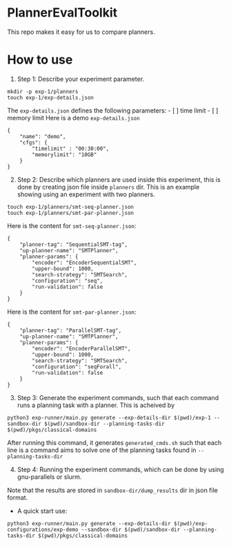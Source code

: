 # PlannerEvalToolkit
This repo makes it easy for us to compare planners.

# How to use
1. Step 1: Describe your experiment parameter.
```
mkdir -p exp-1/planners
touch exp-1/exp-details.json
```
The `exp-details.json` defines the following parameters:
    - [ ] time limit
    - [ ] memory limit
Here is a demo `exp-details.json`
```
{
    "name": "demo",
    "cfgs": {
        "timelimit" : "00:30:00",
        "memorylimit": "10GB"
    }
}
```

2. Step 2: Describe which planners are used inside this experiment, this is done by creating json file inside `planners` dir.
This is an example showing using an experiment with two planners.
```
touch exp-1/planners/smt-seq-planner.json
touch exp-1/planners/smt-par-planner.json
```

Here is the content for `smt-seq-planner.json`:
```
{
    "planner-tag": "SequentialSMT-tag",
    "up-planner-name": "SMTPlanner",
    "planner-params": {
        "encoder": "EncoderSequentialSMT",
        "upper-bound": 1000,
        "search-strategy": "SMTSearch",
        "configuration": "seq",
        "run-validation": false
    }
}
```

Here is the content for `smt-par-planner.json`:
```
{
    "planner-tag": "ParallelSMT-tag",
    "up-planner-name": "SMTPlanner",
    "planner-params": {
        "encoder": "EncoderParallelSMT",
        "upper-bound": 1000,
        "search-strategy": "SMTSearch",
        "configuration": "seqForall",
        "run-validation": false
    }
}
```

3. Step 3: Generate the experiment commands, such that each command runs a planning task with a planner. This is acheived by
```
python3 exp-runner/main.py generate --exp-details-dir $(pwd)/exp-1 --sandbox-dir $(pwd)/sandbox-dir --planning-tasks-dir $(pwd)/pkgs/classical-domains
```
After running this command, it generates `generated_cmds.sh` such that each line is a command aims to solve one of the planning tasks found in `--planning-tasks-dir`

4. Step 4: Running the experiment commands, which can be done by using gnu-parallels or slurm.

Note that the results are stored in `sandbox-dir/dump_results` dir in json file format.
- A quick start use:
```
python3 exp-runner/main.py generate --exp-details-dir $(pwd)/exp-configurations/exp-demo --sandbox-dir $(pwd)/sandbox-dir --planning-tasks-dir $(pwd)/pkgs/classical-domains
```
